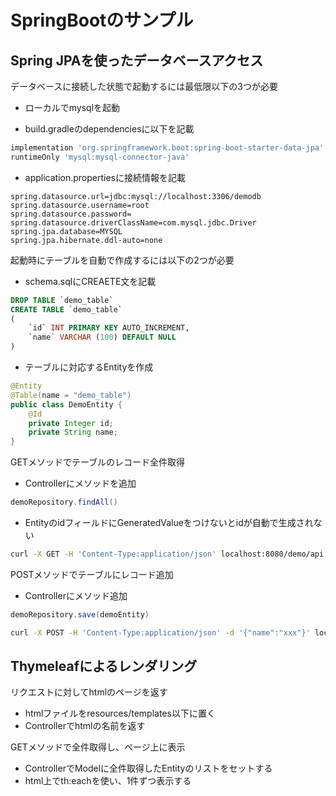 # SpringBootのサンプル

## Spring JPAを使ったデータベースアクセス

データベースに接続した状態で起動するには最低限以下の3つが必要

- ローカルでmysqlを起動

- build.gradleのdependenciesに以下を記載

```gradle
implementation 'org.springframework.boot:spring-boot-starter-data-jpa'
runtimeOnly 'mysql:mysql-connector-java'
```

- application.propertiesに接続情報を記載

```properties
spring.datasource.url=jdbc:mysql://localhost:3306/demodb
spring.datasource.username=root
spring.datasource.password=
spring.datasource.driverClassName=com.mysql.jdbc.Driver
spring.jpa.database=MYSQL
spring.jpa.hibernate.ddl-auto=none
```

起動時にテーブルを自動で作成するには以下の2つが必要

- schema.sqlにCREAETE文を記載

```sql
DROP TABLE `demo_table`
CREATE TABLE `demo_table`
(
    `id` INT PRIMARY KEY AUTO_INCREMENT,
    `name` VARCHAR (100) DEFAULT NULL
)
```

- テーブルに対応するEntityを作成

```java
@Entity
@Table(name = "demo_table")
public class DemoEntity {
    @Id
    private Integer id;
    private String name;
}
```

GETメソッドでテーブルのレコード全件取得

- Controllerにメソッドを追加

```java
demoRepository.findAll()
```

- EntityのidフィールドにGeneratedValueをつけないとidが自動で生成されない

```bash
curl -X GET -H 'Content-Type:application/json' localhost:8080/demo/api
```

POSTメソッドでテーブルにレコード追加

- Controllerにメソッド追加

```java
demoRepository.save(demoEntity)
```

```bash
curl -X POST -H 'Content-Type:application/json' -d '{"name":"xxx"}' localhost:8080/demo/api
```

## Thymeleafによるレンダリング

リクエストに対してhtmlのページを返す

- htmlファイルをresources/templates以下に置く
- Controllerでhtmlの名前を返す

GETメソッドで全件取得し、ページ上に表示

- ControllerでModelに全件取得したEntityのリストをセットする
- html上でth:eachを使い、1件ずつ表示する
